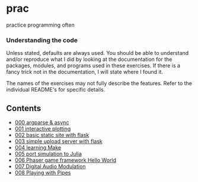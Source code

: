 # prac

practice programming often

### Understanding the code

Unless stated, defaults are always used.  You should be able to understand
and/or reproduce what I did by looking at the documentation for the
packages, modules, and programs used in these exercises. If there is a fancy
trick not in the documentation, I will state where I found it.

The names of the exercises may not fully describe the features. Refer
to the individual README's for specific details.

## Contents

* [000 argparse & async](000/README.md)
* [001 interactive plotting](001/README.md)
* [002 basic static site with flask](002/README.md)
* [003 simple upload server with flask](003/README.md)
* [004 learning Make](004/README.md)
* [005 port simulation to Julia](005/README.md)
* [006 Phaser game framework Hello World](006/README.md)
* [007 Digital Audio Modulation](007/README.md)
* [008 Playing with Pipes](008/README.md)
